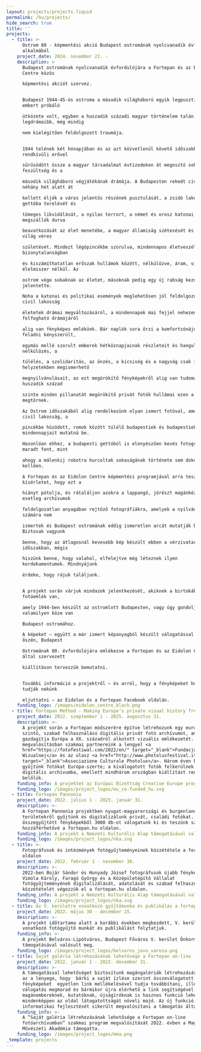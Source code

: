 ```yaml
---
layout: projects/projects.liquid
permalink: /hu/projects/
hide_search: true
title: ''
projects:
  - title: >-
      Ostrom 80 - képmentési akció Budapest ostromának nyolcvanadik évfordulója
      alkalmából
    project_date: 2024. november 22. -
    description: >
      Budapest ostromának nyolcvanadik évfordulójára a Fortepan és az Eidolon
      Centre közös

      képmentési akciót szervez.


      Budapest 1944-45-ös ostroma a második világháború egyik legpusztítóbb,
      embert próbáló

      ütközete volt, egyben a huszadik századi magyar történelem talán
      legdrámaibb, még mindig

      nem kielégítően feldolgozott traumája.


      1944 telének két hónapjában és az azt közvetlenül követő időszakban
      rendkívüli erővel

      sűrűsödött össze a magyar társadalmat évtizedeken át megosztó sokirányú
      feszültség és a

      második világháború végjátékának drámája. A Budapesten rekedt civilek
      néhány hét alatt át

      kellett éljék a város jelentős részének pusztulását, a zsidó lakosság
      gettóba terelését és

      tömeges likvidálását, a nyilas terrort, a német és orosz katonai
      megszállók durva

      beavatkozását az élet menetébe, a magyar államiság szétesését és egy új
      világ véres

      születését. Mindezt légópincékbe szorulva, mindennapos életveszélyben,
      bizonytalanságban

      és kiszámíthatatlan erőszak hullámok között, nélkülözve, áram, víz és
      élelmiszer nélkül. Az

      ostrom vége sokaknak az életet, másoknak pedig egy új rabság kezdetét
      jelentette.

      Noha a katonai és politikai események meglehetősen jól feldolgozottak, a
      civil lakosság

      életetek drámai megváltozásáról, a mindennapok mai fejjel nehezen
      felfogható drámájáról

      alig van fényképes emlékünk. Bár naplók sora őrzi a komfortzónájukat
      feladni kényszerült,

      egymás mellé szorult emberek hétköznapjainak részleteit és hangulatát, a
      nélkülözés, a

      túlélés, a szolidaritás, az önzés, a kicsiség és a nagyság csak ilyen
      helyzetekben megismerhető

      megnyilvánulásait, az ezt megörökítő fényképekről alig van tudomásunk. A
      huszadik század

      szinte minden pillanatát megörökítő privát fotók hullámai ezen a ponton
      megtörnek.

      Az Ostrom időszakából alig rendelkezünk olyan ismert fotóval, amely a
      civil lakosság, a

      pincékbe húzódott, romok között túlélő budapestiek és budapestiek
      mindennapjait mutatná be.

      Hasonlóan ehhez, a budapesti gettóból is elenyészően kevés fotográfia
      maradt fent, mint

      ahogy a málenkij robotra hurcoltak sokaságának története sem dokumentált
      kellően.

      A Fortepan és az Eidolon Centre képmentési programjával arra tesz
      kísérletet, hogy ezt a

      hiányt pótolja, és rátaláljon azokra a lappangó, jórészt magánkézben lévő,
      esetleg archívumok

      feldolgozatlan anyagában rejtőző fotográfiákra, amelyek a nyilvánosság
      számára nem

      ismertek és Budapest ostromának eddig ismeretlen arcát mutatják be.
      Biztosak vagyunk

      benne, hogy az átlagosnál kevesebb kép készült ebben a vérzivataros
      időszakban, mégis

      hiszünk benne, hogy valahol, elfelejtve még léteznek ilyen
      kordokumentumok. Mindnyájunk

      érdeke, hogy rájuk találjunk.


      A projekt során várjuk mindazok jelentkezését, akiknek a birtokában olyan
      fotóemlék van,

      amely 1944-ben készült az ostromlott Budapesten, vagy úgy gondolják,
      valamilyen köze van

      Budapest ostromához.

      A képeket – együtt a már ismert képanyagból készült válogatással – 2025
      őszén, Budapest

      Ostromának 80. évfordulójára emlékezve a Fortepan és az Eidolon Centre
      által szervezett

      kiállításon tervezzük bemutatni.


      További információ a projektről – és arról, hogy a fényképeket hogyan
      tudják nekünk

      eljuttatni – az Eidolon és a Fortepan Facebook oldalán.
    funding_logo: /images/eidolon_centre_black.png
  - title: Fortepan Method - Making Europe’s private visual history freely accessible
    project_date: 2022. szeptember 1 - 2025. augusztus 31.
    description: >-
      A projekt során a Fortepan módszerére építve létrehozunk egy európai
      szintű, szabad felhasználású digitális privát fotó archívumot, amely
      gazdagítja Európa a XX. századról alkotott vizuális emlékezetét. A
      megvalósításban szakmai partnereink a lengyel <a
      href="https://fotofestiwal.com/2022/en/" target="_blank">Fundacja Edukacji
      Wizualnej</a> és az olasz <a href="http://www.photoluxfestival.it/"
      target="_blank">Associazione Culturale Photolux</a>. Három éven keresztül
      gyűjtünk fotókat Európa-szerte; a kiválogatott fotók felkerülnek a
      digitális archívumba, emellett mindhárom országban kiállítást rendezünk
      belőlük.
    funding_info: A projektet az Európai Bizottság Creative Europe programja támogatja.
    funding_logo: /images/project_logos/eu_co-funded_hu.svg
  - title: Fortepan Pannonia
    project_date: 2022. július 1 - 2023. január 31.
    description: >-
      A Fortepan Pannonia projektben nyugat-magyarországi és burgenlandi
      területekről gyűjtünk és digitalizálunk privát, családi fotókat. Az
      összegyűjtött fényképekből 3000 db-ot válogatunk ki és teszünk szabadon
      hozzáférhetővé a fortepan.hu oldalon.
    funding_info: A projekt a Nemzeti Kulturális Alap támogatásával valósul meg.
    funding_logo: /images/project_logos/nka.svg
  - title: >-
      Fotográfusok és intézmények fotógyűjteményeinek közzététele a fortepan.hu
      oldalon
    project_date: 2022. február 1 - november 30.
    description: >-
      2022-ben Bojár Sándor és Hunyady József fotográfusok újabb fényképeinek,
      Vimola Károly, Faragó György és a Középületépítő Vállalat
      fotógyűjteményének digitalizálását, adatolását és szabad felhasználású
      közzétételét végezzük el a fortepan.hu oldalon.
    funding_info: A projekt a Nemzeti Kulturális Alap támogatásával valósul meg.
    funding_logo: /images/project_logos/nka.svg
  - title: Az V. kerületre vonatkozó gyűjtőmunka és publikálás a fortepan.hu oldalon
    project_date: 2022. május 30 - december 15.
    description: >-
      A projekt időtartama alatt a korábbi években megkezdett, V. kerületre
      vonatkozó fotógyűjtő munkát és publikálást folytatjuk.
    funding_info: >-
      A projekt Belváros-Lipótváros, Budapest Főváros V. kerület Önkormányzata
      támogatásával valósult meg.
    funding_logo: /images/project_logos/belvaros_jovo_varosa.png
  - title: Saját galéria létrehozásának lehetősége a Fortepan on-line fotóarchívumban
    project_date: 2022. január 1 - 2022. december 31.
    description: >-
      A támogatással lehetőséget biztosítunk magángalériák létrehozására. Ennek
      az a lényege, hogy  bárki a saját ízlése szerint összeválogatott
      fényképeket  egyetlen link mellékelésével tudja továbbítani, illetve a
      válogatás megmarad és bármikor újra elérhető a link segítségével. Ez
      magánembereknek, kutatóknak, újságíróknak is hasznos funkció lehet és
      mindenképpen az oldal látogatottságát növeli majd. Az új funkció az
      informatikai fejlesztését sikerült megvalósítani a támogatás által.
    funding_info: >-
      A “Saját galéria létrehozásának lehetősége a Fortepan on-line
      fotóarchívumban” szakmai program megvalósítását 2022. évben a Magyar
      Művészeti Akadémia támogatta.
    funding_logo: /images/project_logos/mma.png
_template: projects
---
```


